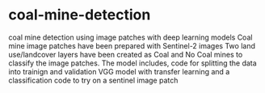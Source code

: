 # coal-mine-detection
coal mine detection using image patches with deep learning models
Coal mine image patches have been prepared with Sentinel-2 images
Two land use/landcover layers have been created as Coal and No Coal mines to classify the image patches.
The model includes, code for splitting the data into trainign and validation
VGG model with transfer learning and a classification code to try on a sentinel image patch

